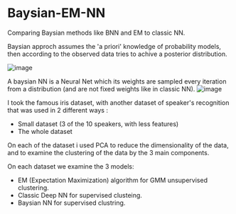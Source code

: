 # Baysian-EM-NN
Comparing Baysian methods like BNN and EM to classic NN.

Baysian approch assumes the 'a priori' knowledge of probability models, then according to the observed data tries to achive a posterior distribution.

![image](https://github.com/RanMatalon/Baysian-EM-NN/assets/138029692/1b1edfc8-15ed-45dc-a7b3-4f2f7e74f642)

A baysian NN is a Neural Net which its weights are sampled every iteration from a distribution (and are not fixed weights like in classic NN).
![image](https://github.com/RanMatalon/Baysian-EM-NN/assets/138029692/eb41d454-af30-429a-b021-89ce9589d1d5)


I took the famous iris dataset, with another dataset of speaker's recognition that was used in 2 different ways :
  * Small dataset (3 of the 10 speakers, with less features)
  * The whole dataset

On each of the dataset i used PCA to reduce the dimensionality of the data, and to examine the clustering of the data by the 3 main components.

On each dataset we examine the 3 models:
  * EM (Expectation Maximization) algorithm for GMM unsupervised clustering.
  * Classic Deep NN for supervised clusteing.
  * Baysian NN for supervised clustring.
